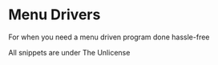 # Menu Drivers
For when you need a menu driven program done hassle-free

All snippets are under The Unlicense
